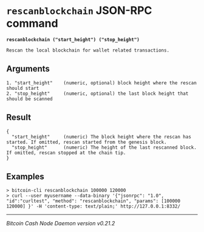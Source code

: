`rescanblockchain` JSON-RPC command
===================================

**`rescanblockchain ("start_height") ("stop_height")`**

```
Rescan the local blockchain for wallet related transactions.
```

Arguments
---------

```
1. "start_height"    (numeric, optional) block height where the rescan should start
2. "stop_height"     (numeric, optional) the last block height that should be scanned
```

Result
------

```
{
  "start_height"     (numeric) The block height where the rescan has started. If omitted, rescan started from the genesis block.
  "stop_height"      (numeric) The height of the last rescanned block. If omitted, rescan stopped at the chain tip.
}
```

Examples
--------

```
> bitcoin-cli rescanblockchain 100000 120000
> curl --user myusername --data-binary '{"jsonrpc": "1.0", "id":"curltest", "method": "rescanblockchain", "params": [100000 120000] }' -H 'content-type: text/plain;' http://127.0.0.1:8332/
```

***

*Bitcoin Cash Node Daemon version v0.21.2*
